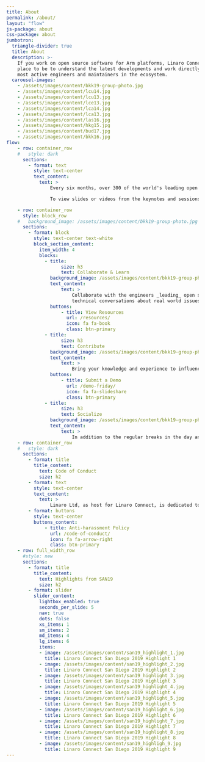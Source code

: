 ```yaml
---
title: About
permalink: /about/
layout: "flow"
js-package: about
css-package: about
jumbotron:
  triangle-divider: true
  title: About
  description: >-
    If you work on open source software for Arm platforms, Linaro Connect is the
    place to be to understand the latest developments and work directly with the
    most active engineers and maintainers in the ecosystem.
  carousel-images:
    - /assets/images/content/bkk19-group-photo.jpg
    - /assets/images/content/lcu14.jpg
    - /assets/images/content/lcu13.jpg
    - /assets/images/content/lce13.jpg
    - /assets/images/content/lca14.jpg
    - /assets/images/content/lca13.jpg
    - /assets/images/content/las16.jpg
    - /assets/images/content/hkg15.jpg
    - /assets/images/content/bud17.jpg
    - /assets/images/content/bkk16.jpg
flow:
    - row: container_row
    #   style: dark
      sections:
        - format: text
          style: text-center
          text_content:
            text: >
                Every six months, over 300 of the world's leading open source engineers working on Arm get together for a full week of engineering sessions and hacking at Linaro Connect. Linaro Connect Bangkok has now ended. The next Connect will be held in San Diego California September 23-27, 2019. Registration will be announced in May 2019.

                To view slides or videos from the keynotes and sessions from previous Connects, please go to our [Resources page](https://connect.linaro.org/resources/).

    - row: container_row
      style: block_row
    #   background_image: /assets/images/content/bkk19-group-photo.jpg
      sections:
        - format: block
          style: text-center text-white
          block_section_content:
            item_width: 4
            blocks:
              - title:
                    size: h3
                    text: Collaborate & Learn
                background_image: /assets/images/content/bkk19-group-photo.jpg
                text_content:
                    text: >
                        Collaborate with the engineers _leading_ open source software development in the _Arm ecosystem_, have in-depth
                        technical conversations about real world issues and solutions, and attend how-to training sessions about the latest Arm software developments.
                buttons:
                    - title: View Resources
                      url: /resources/
                      icon: fa fa-book
                      class: btn-primary
              - title:
                    size: h3
                    text: Contribute
                background_image: /assets/images/content/bkk19-group-photo.jpg
                text_content:
                    text: >
                        Bring your knowledge and experience to influence and contribute to Linaro's development work. Linaro Connect is a unique opportunity to put your ideas forward face to face with other contributors and maintainers. If you have something relevant you'd like to show off, consider participating in Demo Friday.
                buttons:
                    - title: Submit a Demo
                      url: /demo-friday/
                      icon: fa fa-slideshare
                      class: btn-primary
              - title:
                    size: h3
                    text: Socialize
                background_image: /assets/images/content/bkk19-group-photo.jpg
                text_content:
                    text: >
                        In addition to the regular breaks in the day and informal hacking sessions, there are a range of evening events at which you can network with your peers and get to know the other attendees.
    - row: container_row
    #   style: dark
      sections:
        - format: title
          title_content:
            text: Code of Conduct
            size: h2
        - format: text
          style: text-center
          text_content:
            text: >
                Linaro Ltd, as host for Linaro Connect, is dedicated to a harassment-free conference experience for everyone.
        - format: buttons
          style: text-center
          buttons_content:
              - title: Anti-harassment Policy
                url: /code-of-conduct/
                icon: fa fa-arrow-right
                class: btn-primary
    - row: full_width_row
      #style: new
      sections:
        - format: title
          title_content:
            text: Highlights from SAN19
            size: h2
        - format: slider
          slider_content:
            lightbox_enabled: true
            seconds_per_slide: 5
            nav: true
            dots: false
            xs_items: 1
            sm_items: 2
            md_items: 4
            lg_items: 6
            items:
            - image: /assets/images/content/san19_highlight_1.jpg
              title: Linaro Connect San Diego 2019 Highlight 1
            - image: /assets/images/content/san19_highlight_2.jpg
              title: Linaro Connect San Diego 2019 Highlight 2
            - image: /assets/images/content/san19_highlight_3.jpg
              title: Linaro Connect San Diego 2019 Highlight 3
            - image: /assets/images/content/san19_highlight_4.jpg
              title: Linaro Connect San Diego 2019 Highlight 4
            - image: /assets/images/content/san19_highlight_5.jpg
              title: Linaro Connect San Diego 2019 Highlight 5
            - image: /assets/images/content/san19_highlight_6.jpg
              title: Linaro Connect San Diego 2019 Highlight 6
            - image: /assets/images/content/san19_highlight_7.jpg
              title: Linaro Connect San Diego 2019 Highlight 7
            - image: /assets/images/content/san19_highlight_8.jpg
              title: Linaro Connect San Diego 2019 Highlight 8
            - image: /assets/images/content/san19_highligh_9.jpg
              title: Linaro Connect San Diego 2019 Highlight 9
---
```

